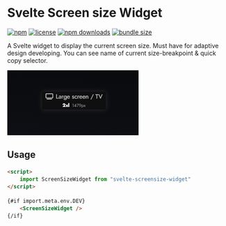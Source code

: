 # Svelte Screen size Widget

[![npm][badge-version]][npm] [![license][badge-license]][license]
[![npm downloads][badge-downloads]][npm] [![bundle size][badge-size]][bundlephobia]

A Svelte widget to display the current screen size.
Must have for adaptive design developing.
You can see name of current size-breakpoint & quick copy selector.

![preview](preview.gif)

## Usage

```html
<script>
    import ScreenSizeWidget from "svelte-screensize-widget"
</script>

{#if import.meta.env.DEV}
    <ScreenSizeWidget />
{/if}
```

[badge-version]: https://img.shields.io/npm/v/svelte-screensize-widget.svg
[npm]: https://www.npmjs.com/package/svelte-screensize-widget

[badge-size]: https://img.shields.io/bundlephobia/minzip/svelte-screensize-widget.svg
[bundlephobia]: https://bundlephobia.com/result?p=svelte-screensize-widget

[badge-downloads]: https://img.shields.io/npm/dt/svelte-screensize-widget.svg

[badge-license]: https://img.shields.io/npm/l/svelte-screensize-widget.svg
[license]: https://github.com/Beelzebub/svelte-screensize-widget/blob/master/LICENSE
